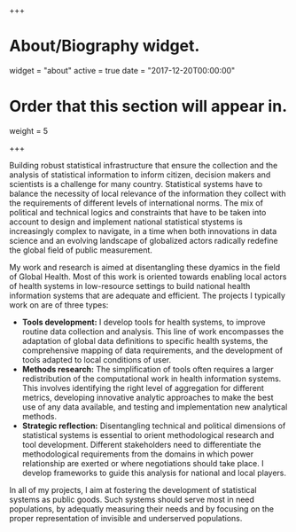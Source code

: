 +++
# About/Biography widget.
widget = "about"
active = true
date = "2017-12-20T00:00:00"

# Order that this section will appear in.
weight = 5


+++

Building robust statistical infrastructure that ensure the collection and the analysis of statistical information to inform citizen, decision makers and scientists is a challenge for many country. Statistical systems have to balance the necessity of local relevance of the information they collect with the requirements of different levels of international norms. The mix of political and technical logics and constraints that have to be taken into account to design and implement national statistical stystems is increasingly complex to navigate, in a time when both innovations in data science and an evolving landscape of globalized actors radically redefine the global field of public measurement.

My work and research is aimed at disentangling these dyamics in the field of Global Health. Most of this work is oriented towards enabling local actors of health systems in low-resource settings to build national health information systems that are adequate and efficient. The projects I typically work on are of three types:

* **Tools development:**  I develop tools for health systems, to improve routine data collection and analysis. This line of work encompasses the adaptation of global data definitions to specific health systems, the comprehensive mapping of data requirements, and the development of tools adapted to local conditions of user.
* **Methods research:** The simplification of tools often requires a larger redistribution of the computational work in health information systems. This involves identifying the right level of aggregation for different metrics, developing innovative analytic approaches to make the best use of any data available, and testing and implementation new analytical methods.
* **Strategic reflection:** Disentangling technical and political dimensions of statistical systems is essential to orient methodological research and tool development. Different stakeholders need to differentiate the methodological requirements from the domains in which power relationship are exerted or where negotiations should take place. I develop frameworks to guide this analysis for national and local players.

In all of my projects, I aim at fostering the development of statistical systems as public goods. Such systems should serve most in need populations, by adequatly measuring their needs and by focusing on the proper representation of invisible and underserved populations.
